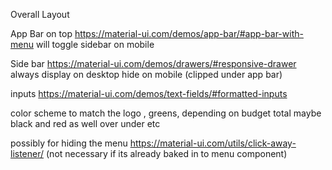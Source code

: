 Overall Layout

App Bar on top https://material-ui.com/demos/app-bar/#app-bar-with-menu will toggle sidebar on mobile

Side bar https://material-ui.com/demos/drawers/#responsive-drawer always display on desktop hide on mobile (clipped under app bar)

inputs https://material-ui.com/demos/text-fields/#formatted-inputs

color scheme to match the logo , greens, depending on budget total maybe black and red as well over under etc

possibly for hiding the menu https://material-ui.com/utils/click-away-listener/ (not necessary if its already baked in to menu component)
